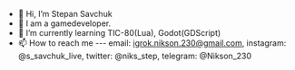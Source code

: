 - 👋 Hi, I’m Stepan Savchuk
- 👀 I am a gamedeveloper.
- 🌱 I’m currently learning TIC-80(Lua), Godot(GDScript)
- 📫 How to reach me --- email: igrok.nikson.230@gmail.com, instagram: @s_savchuk_live, twitter: @niks_step, telegram: @Nikson_230
